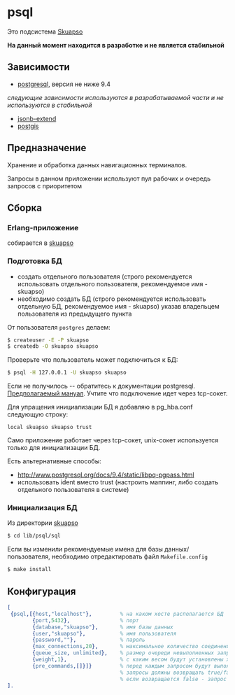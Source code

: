# psql

Это подсистема [Skuapso](http://github.com/skuapso/skuapso)

**На данный момент находится в разработке и не является стабильной**

## Зависимости
* [postgresql](http://www.postgresql.org), версия не ниже 9.4

*следующие зависимости используются в разрабатываемой части и не используются в стабильной*
* [jsonb-extend](http://github.com/koctep/jsonb-extend)
* [postgis](http://postgis.net)

## Предназначение

Хранение и обработка данных навигационных терминалов.

Запросы в данном приложении используют пул рабочих и очередь запросов с приоритетом

## Сборка
### Erlang-приложение
собирается в [skuapso](http://github.com/skuapso/skuapso)
### Подготовка БД
* создать отдельного пользователя (строго рекомендуется использовать отдельного пользователя, рекомендуемое имя - skuapso)
* необходимо создать БД (строго рекомендуется использовать отдельную БД, рекомендуемое имя - skuapso) указав владельцем пользователя из предыдущего пункта

От пользователя `postgres` делаем:
```bash
$ createuser -E -P skuapso
$ createdb -O skuapso skuapso
```
Проверьте что пользователь может подключиться к БД:
```bash
$ psql -H 127.0.0.1 -U skuapso skuapso
```
Если не получилось -- обратитесь к документации postgresql. [Предполагаемый мануал](http://www.postgresql.org/docs/9.4/static/auth-pg-hba-conf.html). Учтите что подключение идет через tcp-сокет.

Для упращения инициализации БД я добавляю в pg_hba.conf следующую строку:

```local skuapso skuapso trust```

Само приложение работает через tcp-сокет, unix-сокет используется только для инициализации БД.

Есть альтернативные способы:
* http://www.postgresql.org/docs/9.4/static/libpq-pgpass.html
* использовать ident вместо trust (настроить маппинг, либо создать отдельного пользователя в системе)

### Инициализация БД
Из директории [skuapso](http://github.com/skuapso/skuapso)
```bash
$ cd lib/psql/sql
```
Если вы изменили рекомендуемые имена для базы данных/пользователя, необходимо отредактировать файл `Makefile.config`

```bash
$ make install
```

## Конфигурация
```erlang
[
 {psql,[{host,"localhost"},         % на каком хосте располагается БД
        {port,5432},                % порт
        {database,"skuapso"},       % имя базы данных
        {user,"skuapso"},           % имя пользователя
        {password,""},              % пароль
        {max_connections,20},       % максимальное количество соединений
        {queue_size, unlimited},    % размер очереди невыполненных запросов
        {weight,1},                 % с каким весом будут установлены хуки, не рекомендуется для изменения
        {pre_commands,[]}]}         % перед каждым запросом будут выполнены данные запросы,
                                    % запросы должны возвращать true/false,
                                    % если возвращается false - запрос не выполняется
].
```

